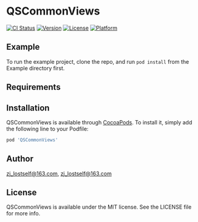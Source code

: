 # QSCommonViews

[![CI Status](http://img.shields.io/travis/zj_lostself@163.com/QSCommonViews.svg?style=flat)](https://travis-ci.org/zj_lostself@163.com/QSCommonViews)
[![Version](https://img.shields.io/cocoapods/v/QSCommonViews.svg?style=flat)](http://cocoapods.org/pods/QSCommonViews)
[![License](https://img.shields.io/cocoapods/l/QSCommonViews.svg?style=flat)](http://cocoapods.org/pods/QSCommonViews)
[![Platform](https://img.shields.io/cocoapods/p/QSCommonViews.svg?style=flat)](http://cocoapods.org/pods/QSCommonViews)

## Example

To run the example project, clone the repo, and run `pod install` from the Example directory first.

## Requirements

## Installation

QSCommonViews is available through [CocoaPods](http://cocoapods.org). To install
it, simply add the following line to your Podfile:

```ruby
pod 'QSCommonViews'
```

## Author

zj_lostself@163.com, zj_lostself@163.com

## License

QSCommonViews is available under the MIT license. See the LICENSE file for more info.
